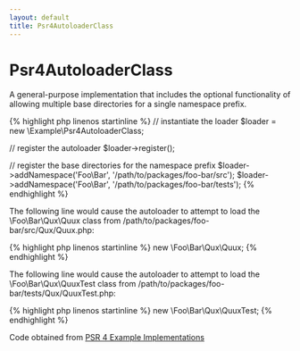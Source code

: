 ```yaml
---
layout: default
title: Psr4AutoloaderClass
---
```


# Psr4AutoloaderClass

A general-purpose implementation that includes the optional
functionality of allowing multiple base directories for a single namespace
prefix.

{% highlight php linenos startinline %}
// instantiate the loader
$loader = new \Example\Psr4AutoloaderClass;

// register the autoloader
$loader->register();

// register the base directories for the namespace prefix
$loader->addNamespace('Foo\Bar', '/path/to/packages/foo-bar/src');
$loader->addNamespace('Foo\Bar', '/path/to/packages/foo-bar/tests');
{% endhighlight %}

The following line would cause the autoloader to attempt to load the
\Foo\Bar\Qux\Quux class from /path/to/packages/foo-bar/src/Qux/Quux.php:

{% highlight php linenos startinline %}
new \Foo\Bar\Qux\Quux;
{% endhighlight %}

The following line would cause the autoloader to attempt to load the 
\Foo\Bar\Qux\QuuxTest class from /path/to/packages/foo-bar/tests/Qux/QuuxTest.php:

{% highlight php linenos startinline %}
new \Foo\Bar\Qux\QuuxTest;
{% endhighlight %}

Code obtained from [PSR 4 Example Implementations](https://github.com/php-fig/fig-standards/wiki/PSR-4-Example-Implementations)
